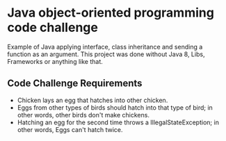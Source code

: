 # Java object-oriented programming code challenge
Example of Java applying interface, class inheritance and sending a function as an argument. This project was done without Java 8, 
Libs, Frameworks or anything like that.

## Code Challenge Requirements
 - Chicken lays an egg that hatches into other chicken.
 - Eggs from other types of birds should hatch into that type of bird; in other words, other birds don't make chickens.
 - Hatching an egg for the second time throws a IllegalStateException; in other words, Eggs can't hatch twice.
